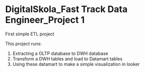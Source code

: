 # DigitalSkola_Fast Track Data Engineer_Project 1
First simple ETL project

This project runs:
1. Extracting a OLTP database to DWH database
2. Transform a DWH tables and load to Datamart tables
3. Using these datamart to make a simple visualization in looker
